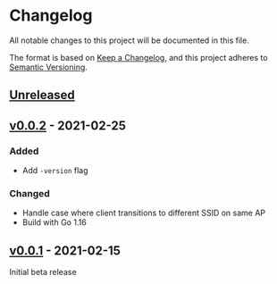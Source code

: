 # Changelog
All notable changes to this project will be documented in this file.

The format is based on [Keep a Changelog](https://keepachangelog.com/en/1.0.0/),
and this project adheres to [Semantic Versioning](https://semver.org/spec/v2.0.0.html).

## [Unreleased]

## [v0.0.2] - 2021-02-25
### Added
- Add `-version` flag

### Changed
- Handle case where client transitions to different SSID on same AP
- Build with Go 1.16

## [v0.0.1] - 2021-02-15
Initial beta release

[Unreleased]: https://github.com/awilliams/wifi-presence/compare/v0.0.2...HEAD
[v0.0.2]: https://github.com/awilliams/wifi-presence/compare/v0.0.1...v0.0.2
[v0.0.1]: https://github.com/awilliams/wifi-presence/releases/tag/v0.0.1
